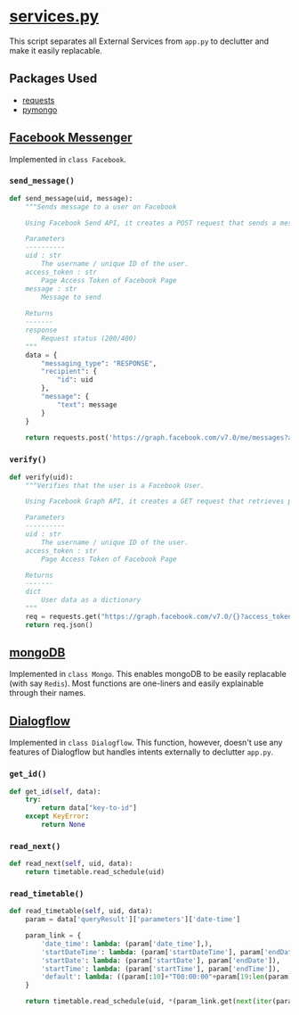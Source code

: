# [services.py](https://github.com/ineshbose/boyd_bot_messenger/blob/master/services.py)
This script separates all External Services from `app.py` to declutter and make it easily replacable.


## Packages Used
* [requests](https://github.com/psf/requests)
* [pymongo](https://github.com/mongodb/mongo-python-driver)


## [Facebook Messenger](https://developers.facebook.com/products/messenger/)
Implemented in `class Facebook`.


### `send_message()`
```python
def send_message(uid, message):
    """Sends message to a user on Facebook

    Using Facebook Send API, it creates a POST request that sends a message.

    Parameters
    ----------
    uid : str
        The username / unique ID of the user.
    access_token : str
        Page Access Token of Facebook Page
    message : str
        Message to send
    
    Returns
    -------
    response
        Request status (200/400)
    """
    data = {
        "messaging_type": "RESPONSE",
        "recipient": {
            "id": uid
        },
        "message": {
            "text": message
        }
    }
    
    return requests.post('https://graph.facebook.com/v7.0/me/messages?access_token={}'.format(self.access_token), json=data)
```



### `verify()`
```python
def verify(uid):
    """Verifies that the user is a Facebook User.

    Using Facebook Graph API, it creates a GET request that retrieves profile data.

    Parameters
    ----------
    uid : str
        The username / unique ID of the user.
    access_token : str
        Page Access Token of Facebook Page

    Returns
    -------
    dict
        User data as a dictionary
    """
    req = requests.get("https://graph.facebook.com/v7.0/{}?access_token={}".format(uid, self.access_token))
    return req.json()
```



## [mongoDB](https://www.mongodb.com/)
Implemented in `class Mongo`. This enables mongoDB to be easily replacable (with say `Redis`).
Most functions are one-liners and easily explainable through their names.




## [Dialogflow](https://dialogflow.com/)
Implemented in `class Dialogflow`. This function, however, doesn't use any features of Dialogflow but handles intents externally to declutter `app.py`.

### `get_id()`
```python
def get_id(self, data):
    try:
        return data["key-to-id"]
    except KeyError:
        return None
```

### `read_next()`
```python
def read_next(self, uid, data):
    return timetable.read_schedule(uid)
```

### `read_timetable()`
```python
def read_timetable(self, uid, data):
    param = data['queryResult']['parameters']['date-time']

    param_link = {
        'date_time': lambda: (param['date_time'],),
        'startDateTime': lambda: (param['startDateTime'], param['endDateTime']),
        'startDate': lambda: (param['startDate'], param['endDate']),
        'startTime': lambda: (param['startTime'], param['endTime']),
        'default': lambda: ((param[:10]+"T00:00:00"+param[19:len(param)]),),
    }

    return timetable.read_schedule(uid, *(param_link.get(next(iter(param)), param_link['default'])()))
```